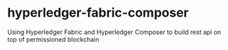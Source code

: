 # hyperledger-fabric-composer
Using Hyperledger Fabric and Hyperledger Composer to build rest api on top of permissioned blockchain
